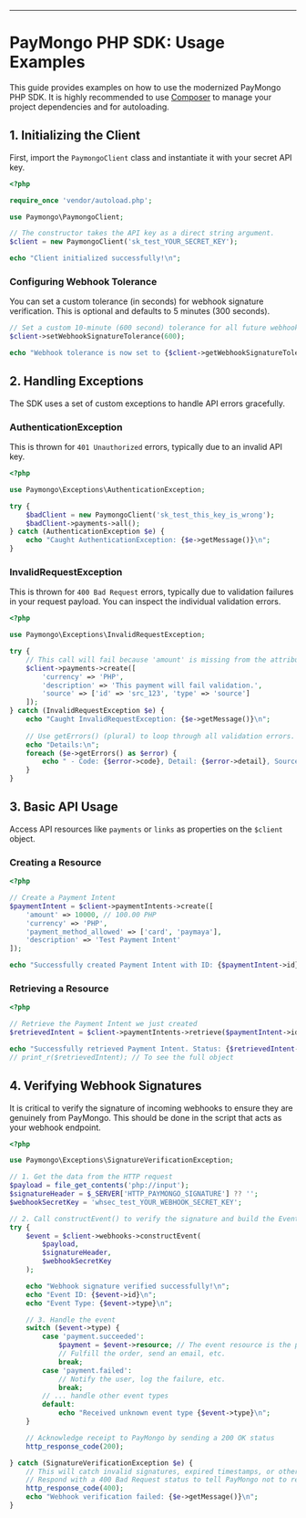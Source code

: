 ***

# PayMongo PHP SDK: Usage Examples

This guide provides examples on how to use the modernized PayMongo PHP SDK. It is highly recommended to use [Composer](https://getcomposer.org/) to manage your project dependencies and for autoloading.

## 1. Initializing the Client

First, import the `PaymongoClient` class and instantiate it with your secret API key.

```php
<?php

require_once 'vendor/autoload.php';

use Paymongo\PaymongoClient;

// The constructor takes the API key as a direct string argument.
$client = new PaymongoClient('sk_test_YOUR_SECRET_KEY');

echo "Client initialized successfully!\n";
```

### Configuring Webhook Tolerance

You can set a custom tolerance (in seconds) for webhook signature verification. This is optional and defaults to 5 minutes (300 seconds).

```php
// Set a custom 10-minute (600 second) tolerance for all future webhook checks.
$client->setWebhookSignatureTolerance(600);

echo "Webhook tolerance is now set to {$client->getWebhookSignatureTolerance()} seconds.\n";
```

## 2. Handling Exceptions

The SDK uses a set of custom exceptions to handle API errors gracefully.

### AuthenticationException

This is thrown for `401 Unauthorized` errors, typically due to an invalid API key.

```php
<?php

use Paymongo\Exceptions\AuthenticationException;

try {
    $badClient = new PaymongoClient('sk_test_this_key_is_wrong');
    $badClient->payments->all();
} catch (AuthenticationException $e) {
    echo "Caught AuthenticationException: {$e->getMessage()}\n";
}
```

### InvalidRequestException

This is thrown for `400 Bad Request` errors, typically due to validation failures in your request payload. You can inspect the individual validation errors.

```php
<?php

use Paymongo\Exceptions\InvalidRequestException;

try {
    // This call will fail because 'amount' is missing from the attributes.
    $client->payments->create([
        'currency' => 'PHP',
        'description' => 'This payment will fail validation.',
        'source' => ['id' => 'src_123', 'type' => 'source']
    ]);
} catch (InvalidRequestException $e) {
    echo "Caught InvalidRequestException: {$e->getMessage()}\n";
    
    // Use getErrors() (plural) to loop through all validation errors.
    echo "Details:\n";
    foreach ($e->getErrors() as $error) {
        echo " - Code: {$error->code}, Detail: {$error->detail}, Source: {$error->source->attribute}\n";
    }
}
```

## 3. Basic API Usage

Access API resources like `payments` or `links` as properties on the `$client` object.

### Creating a Resource

```php
<?php

// Create a Payment Intent
$paymentIntent = $client->paymentIntents->create([
    'amount' => 10000, // 100.00 PHP
    'currency' => 'PHP',
    'payment_method_allowed' => ['card', 'paymaya'],
    'description' => 'Test Payment Intent'
]);

echo "Successfully created Payment Intent with ID: {$paymentIntent->id}\n";
```

### Retrieving a Resource

```php
<?php

// Retrieve the Payment Intent we just created
$retrievedIntent = $client->paymentIntents->retrieve($paymentIntent->id);

echo "Successfully retrieved Payment Intent. Status: {$retrievedIntent->status}\n";
// print_r($retrievedIntent); // To see the full object
```

## 4. Verifying Webhook Signatures

It is critical to verify the signature of incoming webhooks to ensure they are genuinely from PayMongo. This should be done in the script that acts as your webhook endpoint.

```php
<?php

use Paymongo\Exceptions\SignatureVerificationException;

// 1. Get the data from the HTTP request
$payload = file_get_contents('php://input');
$signatureHeader = $_SERVER['HTTP_PAYMONGO_SIGNATURE'] ?? '';
$webhookSecretKey = 'whsec_test_YOUR_WEBHOOK_SECRET_KEY';

// 2. Call constructEvent() to verify the signature and build the Event object
try {
    $event = $client->webhooks->constructEvent(
        $payload,
        $signatureHeader,
        $webhookSecretKey
    );

    echo "Webhook signature verified successfully!\n";
    echo "Event ID: {$event->id}\n";
    echo "Event Type: {$event->type}\n";

    // 3. Handle the event
    switch ($event->type) {
        case 'payment.succeeded':
            $payment = $event->resource; // The event resource is the payment object
            // Fulfill the order, send an email, etc.
            break;
        case 'payment.failed':
            // Notify the user, log the failure, etc.
            break;
        // ... handle other event types
        default:
            echo "Received unknown event type {$event->type}\n";
    }

    // Acknowledge receipt to PayMongo by sending a 200 OK status
    http_response_code(200);

} catch (SignatureVerificationException $e) {
    // This will catch invalid signatures, expired timestamps, or other errors.
    // Respond with a 400 Bad Request status to tell PayMongo not to retry.
    http_response_code(400);
    echo "Webhook verification failed: {$e->getMessage()}\n";
}
```